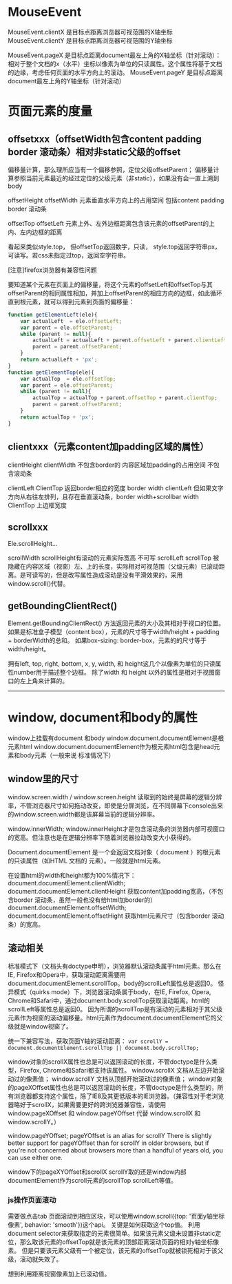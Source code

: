 
# MouseEvent
MouseEvent.clientX 是目标点距离浏览器可视范围的X轴坐标
MouseEvent.clientY 是目标点距离浏览器可视范围的Y轴坐标

MouseEvent.pageX 是目标点距离document最左上角的X轴坐标（针对滚动）：相对于整个文档的x（水平）坐标以像素为单位的只读属性。这个属性将基于文档的边缘，考虑任何页面的水平方向上的滚动。
MouseEvent.pageY 是目标点距离document最左上角的Y轴坐标（针对滚动）

# 页面元素的度量

## offsetxxx（offsetWidth包含content padding border 滚动条）相对非static父级的offset
偏移量计算，那么理所应当有一个偏移参照，定位父级offsetParent；
偏移量计算参照当前元素最近的经过定位的父级元素（非static），如果没有会一直上溯到body

offsetHeight offsetWidth 元素垂直水平方向上的占用空间 包括content padding border 滚动条

offsetTop offsetLeft 元素上外、左外边框距离包含该元素的offsetParent的上内、左内边框的距离

看起来类似style.top，
但offsetTop返回数字，只读，
style.top返回字符串px，可读写。若css未指定过top，返回空字符串。

[注意]firefox浏览器有兼容性问题

要知道某个元素在页面上的偏移量，将这个元素的offsetLeft和offsetTop与其offsetParent的相同属性相加，并加上offsetParent的相应方向的边框，如此循环直到根元素，就可以得到元素到页面的偏移量：
```js
function getElementLeft(ele){
    var actualLeft  = ele.offsetLeft;
    var parent = ele.offsetParent;
    while (parent != null){
        actualLeft = actualLeft + parent.offsetLeft + parent.clientLeft;
        parent = parent.offsetParent;
    }
    return actualLeft + 'px';
}
function getElementTop(ele){
    var actualTop  = ele.offsetTop;
    var parent = ele.offsetParent;
    while (parent != null){
        actualTop = actualTop + parent.offsetTop + parent.clientTop;
        parent = parent.offsetParent;
    }
    return actualTop + 'px';
}
```

## clientxxx（元素content加padding区域的属性）
clientHeight clientWidth 不包含border的 内容区域加padding的占用空间 不包含滚动条

clientLeft ClientTop 返回border相应的宽度 border width
clientLeft 但如果文字方向从右往左排列，且存在垂直滚动条，border width+scrollbar width
ClientTop 上边框宽度

## scrollxxx
Ele.scrollHeight...

scrollWidth scrollHeight有滚动的元素实际宽高 不可写
scrollLeft scrollTop 被隐藏在内容区域（视窗）左、上的长度，实际相对可视范围（父级元素）已滚动距离。是可读写的，但是改写属性造成滚动是没有平滑效果的，采用window.scroll()代替。

## getBoundingClientRect()
Element.getBoundingClientRect() 方法返回元素的大小及其相对于视口的位置。
如果是标准盒子模型（content box），元素的尺寸等于width/height + padding + borderWidth的总和。
如果box-sizing: border-box，元素的的尺寸等于 width/height。

拥有left, top, right, bottom, x, y, width, 和 height这几个以像素为单位的只读属性number用于描述整个边框。
除了width 和 height 以外的属性是相对于视图窗口的左上角来计算的。

-------

# window, document和body的属性
window上挂载有document 和body
window.document.documentElement是根元素html
window.document.documentElement作为根元素html包含是head元素和body元素（一般来说 标准情况下）

## window里的尺寸
window.screen.width / window.screen.height 读取到的始终是屏幕的逻辑分辨率，不管浏览器尺寸如何拖动改变，即使是分屏浏览，在不同屏幕下console出来的window.screen.width都是该屏幕当前的逻辑分辨率。

window.innerWidth; window.innerHeight才是包含滚动条的浏览器内部可视窗口的宽高。但注意也是在逻辑分辨率下随着浏览器拉动改变大小获得的。

Document.documentElement 是一个会返回文档对象（ document ）的根元素的只读属性（如HTML 文档的 <html> 元素）。一般就是html元素。

在设置html的width和height都为100%情况下：
document.documentElement.clientWidth; document.documentElement.clientHeight 获取content加padding宽高，（不包含border 滚动条，虽然一般也没有给html加border的）
document.documentElement.offsetWidth; document.documentElement.offsetHight 获取html元素尺寸（包含border 滚动条）的宽高。

## 滚动相关
标准模式下（文档头有doctype申明），浏览器默认滚动条属于html元素。那么在IE, Firefox和Opera中，获取滚动距离需要用document.documentElement.scrollTop。body的scrollLeft属性总是返回0。
怪异模式（quirks mode）下，浏览器滚动条属于body，在IE, Firefox, Opera, Chrome和Safari中，通过document.body.scrollTop获取滚动距离。html的scrollLeft等属性总是返回0。
因为所谓的scrollTop是有滚动的元素相对于其父级元素作为视窗的滚动偏移量。html元素作为document.documentElement它的父级就是window视窗了。

统一下兼容写法，获取页面Y轴的滚动距离：
`var scrollY = document.documentElement.scrollTop || document.body.scrollTop;`

window对象的scrollX属性也总是可以返回滚动的长度，不管doctype是什么类型，Firefox, Chrome和Safari都支持该属性。
window.scrollX 文档从左边开始滚动过的像素值；
window.scrollY 文档从顶部开始滚动过的像素值；
window对象的pageXOffset属性也总是可以返回滚动的长度，不管doctype是什么类型的，所有浏览器都支持这个属性，除了IE8及其更低版本的IE浏览器。（兼容性对于老浏览器略好于scrollX，如果需要更好的跨浏览器兼容性，请使用 window.pageXOffset 和 window.pageYOffset 代替 window.scrollX 和 window.scrollY。）

window.pageYOffset; pageYOffset is an alias for scrollY
There is slightly better support for pageYOffset than for scrollY in older browsers, but if you're not concerned about browsers more than a handful of years old, you can use either one.

window下的pageXYOffset和scrollX scrollY取的还是window内部documentElement作为scroll元素的scrollTop scrollLeft等值。

### js操作页面滚动
需要做点击tab 页面滚动到相应区块，可以使用window.scroll({top: '页面y轴坐标像素', behavior: 'smooth'})这个api。
关键是如何获取这个top值。
利用document selector来获取指定的元素很简单。如果该元素父级未设置非static定位，那么取该元素的offsetTop就是该元素的顶部距离滚动页面的相对y轴坐标像素。
但是只要该元素父级有一个被定位，该元素的offsetTop就被锁死相对于该父级，滚动就失效了。

想到利用距离视窗像素加上已滚动值。





